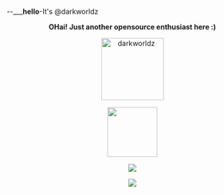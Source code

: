 --_________hello______-It's @darkworldz

<p align="center"><strong>OHai! Just another opensource enthusiast here :)</strong></p>
<p align="center"><img width="125" src="https://komarev.com/ghpvc/?username=darkworldz&style=flat-square" alt="darkworldz"></p>
<p align="center"><img width="100" src="https://github.githubassets.com/images/mona-whisper.gif"></p>
<p align="center"><a href="https://github.com/Matthbo/DarkWorld"><img src="https://github-readme-stats.vercel.app/api?username=DarkWorld&show_icons=true&theme=highcontrast"></a></p>
<p align="center"><a href="https://github.com/Matthbo/DarkWorld"><img src="https://github-readme-stats.vercel.app/api/top-langs/?username=DarkWorld&theme=highcontrast&layout=compact"></a></p>
<!---
      

darkworldz/darkworldz is a ✨ special ✨ repository because its `README.md` (this file) appears on your GitHub profile.
You can click the Preview link to take a look at your changes.
--->
